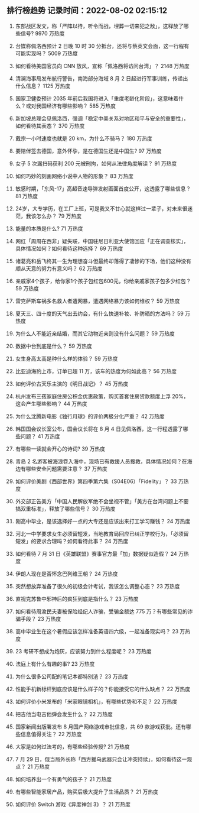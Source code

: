 
## 排行榜趋势 记录时间：2022-08-02 02:15:12
  
  1. 东部战区发文，称「严阵以待，听令而战，埋葬一切来犯之敌」，这释放了哪些信号? 9970 万热度
    
  2. 台媒称佩洛西预计 2 日晚 10 时 30 分抵台，还将与蔡英文会面，这一行程有可能实现吗？ 5009 万热度
    
  3. 如何看待美国官员向 CNN 放风，宣称「佩洛西将访问台湾」？ 2148 万热度
    
  4. 清澜海事局发布航行警告，南海部分海域 8 月 2 日起进行军事训练，传递出什么信息？ 1125 万热度
    
  5. 国家卫健委预计 2035 年前后我国将进入「重度老龄化阶段」，这意味着什么？或对我国经济有哪些影响？ 585 万热度
    
  6. 新加坡总理会见佩洛西，强调「稳定中美关系对地区和平与安全的重要性」，如何看待其表态？ 370 万热度
    
  7. 戴宗一小时速度也就是 20 km，为什么不骑马？ 180 万热度
    
  8. 要陪伴签去德国，意外怀孕，是在德国生还是中国生? 97 万热度
    
  9. 女子 5 次漏扫码获利 200 元被刑拘，如何从法律角度解读？ 91 万热度
    
  10. 如何巧妙的刻画网络小说中人物的形象？ 83 万热度
    
  11. 敏感时期，「东风-17」高超音速导弹发射画面首度公开，这透露了哪些信息？ 81 万热度
    
  12. 24岁，大专学历，在工厂上班，可是我又不甘心就这样过一辈子，对未来很迷茫，我该怎么办？ 79 万热度
    
  13. 能量的本质是什么? 71 万热度
    
  14. 网红「周周在西非」疑失联，中国驻尼日利亚大使馆回应「正在调查核实」，具体情况如何？如何看待这种选择？ 69 万热度
    
  15. 诸葛亮和岳飞终其一生为理想奋斗但最终却落得了凄惨的下场，他们这种没有顺从天意的努力有意义吗？ 62 万热度
    
  16. 亲戚家4个孩子，给你家1个孩子包红包600元，你给亲戚家孩子包多少红包？ 59 万热度
    
  17. 雷克萨斯车祸多名救人者遭网暴，遭遇网络暴力该如何维权？ 59 万热度
    
  18. 夏天三、四十度的天气出去约会，有什么快速补妆、补防晒的方法吗？ 59 万热度
    
  19. 为什么人不能近亲结婚，而其它动物近亲则没有什么问题？ 59 万热度
    
  20. 数据中台到底是什么？ 59 万热度
    
  21. 女生身高太高是种什么样的体验？ 59 万热度
    
  22. 比亚迪海豹上市，订单已超 11 万，该车的热度为何如此高？ 56 万热度
    
  23. 如何评价古天乐主演的《明日战记》？ 45 万热度
    
  24. 杭州发布三孩家庭住房公积金优惠政策，购买首套住房贷款额度上浮 20%，这会产生哪些影响？ 44 万热度
    
  25. 为什么沈腾新电影《独行月球》的评价两极分化严重？ 42 万热度
    
  26. 韩国国会议长室公布，国会议长将在 8 月 4 日见佩洛西，这一行程透露了哪些问题？ 41 万热度
    
  27. 有哪些一读就会开心的诗词? 39 万热度
    
  28. 青岛 2 名游客被海浪卷入海中，现场已有救援人员搜救，具体情况如何？在海边有哪些安全问题需要注意？ 37 万热度
    
  29. 如何评价美剧《西部世界》第四季第六集（S04E06）「Fidelity」？ 33 万热度
    
  30. 外交部正告美方「中国人民解放军绝不会坐视不管」「美方在台湾问题上不要搞双重标准」，释放了哪些信号？ 30 万热度
    
  31. 刚高中毕业，是该选择好一点的大专还是应该出来打工学习赚钱？ 24 万热度
    
  32. 河北一中学要求女生必须留短发，当地教育局回应已纠正学校行为，「必须留短发」的要求合理吗？如何看待此事？ 24 万热度
    
  33. 如何看待 7 月 31 日《英雄联盟》赛事官方最「加」数据疑似造假？ 24 万热度
    
  34. 伊朗人现在是否怀念巴列维王朝？ 24 万热度
    
  35. 突然想放弃准备了很久的初级会计考试，我该怎么调整心态？ 23 万热度
    
  36. 直视克苏鲁中邪神后的疯狂到底是指什么？ 23 万热度
    
  37. 如何看待周渝民夫妻被保险经纪人诈骗，受骗金额达 775 万？有哪些常见的诈骗手段？ 23 万热度
    
  38. 高中毕业生在这个暑假应该怎样准备英语四六级，一起准备现实吗？ 23 万热度
    
  39. 23 考研不想成为炮灰，应该努力到什么程度呢？ 23 万热度
    
  40. 法庭上有什么有趣的事? 23 万热度
    
  41. 为什么很多公司配的笔记本都特别渣？ 23 万热度
    
  42. 性能手机新标杆到底应该是什么样子的？你能接受它的什么缺点？ 22 万热度
    
  43. 如何评价小米发布的「米家眼镜相机」，有哪些优势和不足？ 22 万热度
    
  44. 把吉他当电吉他弹会发生什么？ 22 万热度
    
  45. 国家新闻出版署发布 8 月国产网络游戏审批信息，共 69 款游戏获批。还有哪些信息值得关注？ 22 万热度
    
  46. 大家是如何过法考的，有哪些经验传授? 21 万热度
    
  47. 7 月 29 日，俄当局外长称「西方援乌武器只会让冲突持续」，如何看待这一观点？ 21 万热度
    
  48. 如何培养出一个有勇气的孩子？ 21 万热度
    
  49. 有哪些智能家居产品，购买后极大提升了生活品质？ 21 万热度
    
  50. 如何评价 Switch 游戏《异度神剑 3》？ 21 万热度
    